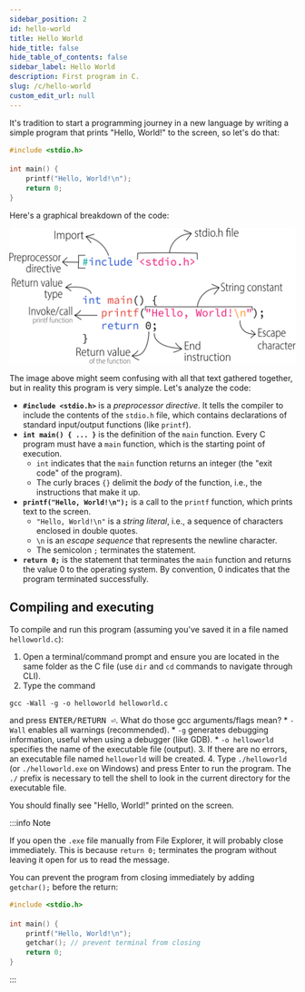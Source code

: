 ```yaml
---
sidebar_position: 2
id: hello-world
title: Hello World
hide_title: false
hide_table_of_contents: false
sidebar_label: Hello World
description: First program in C.
slug: /c/hello-world
custom_edit_url: null
---
```


It's tradition to start a programming journey in a new language by writing a simple program that prints "Hello, World!" to the screen, so let's do that:

```c {title="helloworld.c"}
#include <stdio.h>

int main() {
    printf("Hello, World!\n");
    return 0;
}
```

Here's a graphical breakdown of the code:

![hello world visual description](../c/assets/hello-world-c.svg)

The image above might seem confusing with all that text gathered together, but in reality this program is very simple. Let's analyze the code:

* **`#include <stdio.h>`** is a *preprocessor directive*. It tells the compiler to include the contents of the `stdio.h` file, which contains declarations of standard input/output functions (like `printf`).
* **`int main() { ... }`** is the definition of the `main` function. Every C program must have a `main` function, which is the starting point of execution.
  * `int` indicates that the `main` function returns an integer (the "exit code" of the program).
  * The curly braces `{}` delimit the *body* of the function, i.e., the instructions that make it up.
* **`printf("Hello, World!\n");`** is a call to the `printf` function, which prints text to the screen.
  * `"Hello, World!\n"` is a *string literal*, i.e., a sequence of characters enclosed in double quotes.
  * `\n` is an *escape sequence* that represents the newline character.
  * The semicolon `;` terminates the statement.
* **`return 0;`** is the statement that terminates the `main` function and returns the value 0 to the operating system. By convention, 0 indicates that the program terminated successfully.

## Compiling and executing

To compile and run this program (assuming you've saved it in a file named `helloworld.c`):

1. Open a terminal/command prompt and ensure you are located in the same folder as the C file (use `dir` and `cd` commands to navigate through CLI).
2. Type the command
  ```batch
  gcc -Wall -g -o helloworld helloworld.c
  ```
  and press <kbd>ENTER/RETURN ⏎</kbd>. What do those gcc arguments/flags mean?
    * `-Wall` enables all warnings (recommended).
    * `-g` generates debugging information, useful when using a debugger (like GDB).
    * `-o helloworld` specifies the name of the executable file (output).
3. If there are no errors, an executable file named `helloworld` will be created.
4. Type `./helloworld` (or `./helloworld.exe` on Windows) and press Enter to run the program. The `./` prefix is necessary to tell the shell to look in the current directory for the executable file.

You should finally see "Hello, World!" printed on the screen.

:::info Note

If you open the `.exe` file manually from File Explorer, it will probably close immediately. This is because `return 0;` terminates the program without leaving it open for us to read the message.

You can prevent the program from closing immediately by adding `getchar();` before the return:

```c {title="helloworld.c"}
#include <stdio.h>

int main() {
    printf("Hello, World!\n");
    getchar(); // prevent terminal from closing
    return 0;
}
```

:::